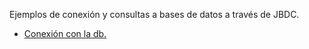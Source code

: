 <p>Ejemplos de conexión y consultas a bases de datos
a través de JBDC.</p>
<ul>
  <li><a href="https://github.com/Mablenn/db-apacheDerby-jdbc/blob/master/Ejemplo_01_conexionDB.java">Conexión con la db.</a></li>
</ul>
